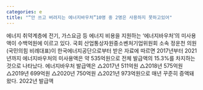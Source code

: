 ```yaml
---
categories: e
title: "“안 쓰고 버려지는 에너지바우처”10명 중 2명은 사용하지 못하고있어"
---
```

에너지 취약계층에 전기, 가스요금 등 에너지 비용을 지원하는 ‘에너지바우처’의 미사용액이 수백억원에 이르고 있다. 국회 산업통상자원중소벤처기업위원회 소속 정운천 의원(국민의힘 비례대표)이 한국에너지공단으로부터 받은 자료에 따르면 2017년부터 2021년까지 에너지바우처의 미사용액은 약 535억원으로 전체 발급액의 15.3%를 차지하는 것으로 나타났다. 에너지바우처 발급액은 △2017년 511억원 △2018년 575억원 △2019년 699억원 △2020년 750억원 △2021년 973억원으로 매년 꾸준히 증액돼왔다. 2022년 발급액